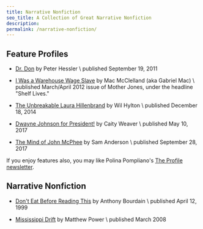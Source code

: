```yaml
---
title: Narrative Nonfiction
seo_title: A Collection of Great Narrative Nonfiction
description:
permalink: /narrative-nonfiction/
---
```


## Feature Profiles

- [Dr. Don](https://www.newyorker.com/magazine/2011/09/26/dr-don) by Peter Hessler \\
    published September 19, 2011

- [I Was a Warehouse Wage Slave](https://www.motherjones.com/politics/2012/02/mac-mcclelland-free-online-shipping-warehouses-labor/) by Mac McClelland (aka Gabriel Mac) \\
    published March/April 2012 issue of Mother Jones, under the headline "Shelf Lives."

- [The Unbreakable Laura Hillenbrand](https://www.nytimes.com/2014/12/21/magazine/the-unbreakable-laura-hillenbrand.html) by Wil Hylton \\
    published December 18, 2014

- [Dwayne Johnson for President!](https://www.gq.com/story/dwayne-johnson-for-president-cover) by Caity Weaver \\
    published May 10, 2017

- [The Mind of John McPhee](https://www.nytimes.com/2017/09/28/magazine/the-mind-of-john-mcphee.html) by Sam Anderson \\
    published September 28, 2017

If you enjoy features also, you may like Polina Pompliano's [The Profile newsletter](https://theprofile.substack.com/archive).

## Narrative Nonfiction

- [Don't Eat Before Reading This](https://www.newyorker.com/magazine/1999/04/19/dont-eat-before-reading-this) by Anthony Bourdain \\
    published April 12, 1999

- [Mississippi Drift](https://harpers.org/archive/2008/03/mississippi-drift/) by Matthew Power \\
    published March 2008
